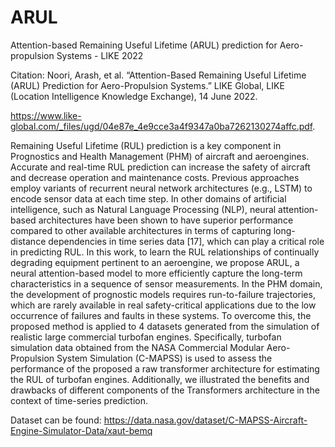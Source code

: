 # ARUL
Attention-based Remaining Useful Lifetime (ARUL) prediction for Aero-propulsion Systems - LIKE 2022

Citation: Noori, Arash, et al. “Attention-Based Remaining Useful Lifetime (ARUL) Prediction for Aero-Propulsion Systems.” LIKE Global, LIKE (Location Intelligence Knowledge Exchange), 14 June 2022. 

https://www.like-global.com/_files/ugd/04e87e_4e9cce3a4f9347a0ba7262130274affc.pdf.

Remaining Useful Lifetime (RUL) prediction is a key component in Prognostics and Health Management (PHM) of aircraft and aeroengines. Accurate and real-time RUL prediction can increase the safety of aircraft and decrease operation and maintenance costs. Previous approaches employ variants of recurrent neural network architectures (e.g., LSTM) to encode sensor data at each time step. In other domains of artificial intelligence, such as Natural Language Processing (NLP), neural attention-based architectures have been shown to have superior performance compared to other available architectures in terms of capturing long-distance dependencies in time series data [17], which can play a critical role in predicting RUL. In this work, to learn the RUL relationships of continually degrading equipment pertinent to an aeroengine, we propose ARUL, a neural attention-based model to more efficiently capture the long-term characteristics in a sequence of sensor measurements. In the PHM domain, the development of prognostic models requires run-to-failure trajectories, which are rarely available in real safety-critical applications due to the low occurrence of failures and faults in these systems. To overcome this, the proposed method is applied to 4 datasets generated from the simulation of realistic large commercial turbofan engines. Specifically, turbofan simulation data obtained from the NASA Commercial Modular Aero-Propulsion System Simulation (C-MAPSS) is used to assess the performance of the proposed a raw transformer architecture for estimating the RUL of turbofan engines. Additionally, we illustrated the benefits and drawbacks of different components of the Transformers architecture in the context of time-series prediction.

Dataset can be found: https://data.nasa.gov/dataset/C-MAPSS-Aircraft-Engine-Simulator-Data/xaut-bemq
